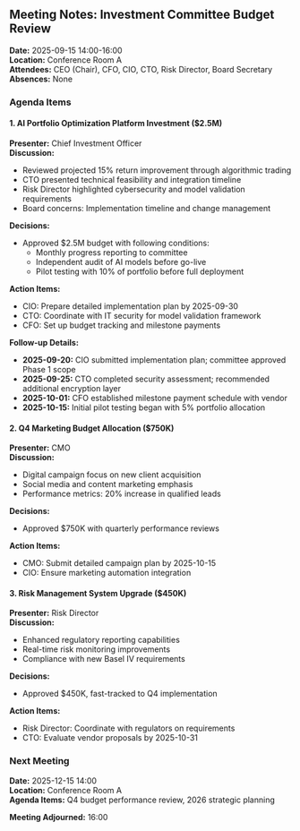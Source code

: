 ## Meeting Notes: Investment Committee Budget Review

**Date:** 2025-09-15 14:00-16:00  
**Location:** Conference Room A  
**Attendees:** CEO (Chair), CFO, CIO, CTO, Risk Director, Board Secretary  
**Absences:** None  

### Agenda Items

#### 1. AI Portfolio Optimization Platform Investment ($2.5M)
**Presenter:** Chief Investment Officer  
**Discussion:**  
- Reviewed projected 15% return improvement through algorithmic trading  
- CTO presented technical feasibility and integration timeline  
- Risk Director highlighted cybersecurity and model validation requirements  
- Board concerns: Implementation timeline and change management  

**Decisions:**  
- Approved $2.5M budget with following conditions:  
  - Monthly progress reporting to committee  
  - Independent audit of AI models before go-live  
  - Pilot testing with 10% of portfolio before full deployment  

**Action Items:**
- CIO: Prepare detailed implementation plan by 2025-09-30
- CTO: Coordinate with IT security for model validation framework
- CFO: Set up budget tracking and milestone payments

**Follow-up Details:**
- **2025-09-20:** CIO submitted implementation plan; committee approved Phase 1 scope
- **2025-09-25:** CTO completed security assessment; recommended additional encryption layer
- **2025-10-01:** CFO established milestone payment schedule with vendor
- **2025-10-15:** Initial pilot testing began with 5% portfolio allocation  

#### 2. Q4 Marketing Budget Allocation ($750K)
**Presenter:** CMO  
**Discussion:**  
- Digital campaign focus on new client acquisition  
- Social media and content marketing emphasis  
- Performance metrics: 20% increase in qualified leads  

**Decisions:**  
- Approved $750K with quarterly performance reviews  

**Action Items:**  
- CMO: Submit detailed campaign plan by 2025-10-15  
- CIO: Ensure marketing automation integration  

#### 3. Risk Management System Upgrade ($450K)
**Presenter:** Risk Director  
**Discussion:**  
- Enhanced regulatory reporting capabilities  
- Real-time risk monitoring improvements  
- Compliance with new Basel IV requirements  

**Decisions:**  
- Approved $450K, fast-tracked to Q4 implementation  

**Action Items:**  
- Risk Director: Coordinate with regulators on requirements  
- CTO: Evaluate vendor proposals by 2025-10-31  

### Next Meeting
**Date:** 2025-12-15 14:00  
**Location:** Conference Room A  
**Agenda Items:** Q4 budget performance review, 2026 strategic planning  

**Meeting Adjourned:** 16:00
